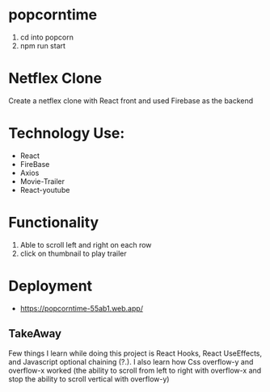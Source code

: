 # popcorntime
1. cd into popcorn
2. npm run start

# Netflex Clone 
Create a netflex clone with React front and used Firebase as the backend 

# Technology Use:
- React 
- FireBase
- Axios
- Movie-Trailer
- React-youtube

# Functionality
1. Able to scroll left and right on each row
2. click on thumbnail to play trailer

# Deployment 
- https://popcorntime-55ab1.web.app/



## TakeAway 
Few things I learn while doing this project is React Hooks, React UseEffects, and Javascript optional chaining (?.). I also learn how Css overflow-y and overflow-x worked (the ability to scroll from left to right with overflow-x and stop the ability to scroll vertical with overflow-y) 
